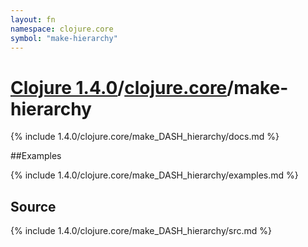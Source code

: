 ```yaml
---
layout: fn
namespace: clojure.core
symbol: "make-hierarchy"
---
```


# [Clojure 1.4.0](../../)/[clojure.core](../)/make-hierarchy

{% include 1.4.0/clojure.core/make_DASH_hierarchy/docs.md %}

##Examples

{% include 1.4.0/clojure.core/make_DASH_hierarchy/examples.md %}
## Source
{% include 1.4.0/clojure.core/make_DASH_hierarchy/src.md %}

